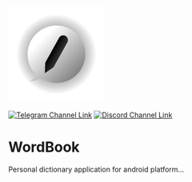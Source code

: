 ![WordBook Logo/Trademark](https://github.com/atahabaki/wordbook-android/raw/dev/media/ic_wordbook_shadow_optimized.png)

[![Telegram Channel Link](https://img.shields.io/static/v1?style=flat&logoColor=violet&logo=Telegram&label=Telegram&message=WordBook%20App&color=blue&logoWidth=20)](https://t.me/wordbookApp/)
[![Discord Channel Link](https://img.shields.io/static/v1?style=flat&logoColor=violet&logo=Discord&label=Discord&message=WordBook%20App&color=5865f2&logoColor=5865f2&logoWidth=20)](https://discord.gg/dwwhBxbHUX)

# WordBook
Personal dictionary application for android platform...

